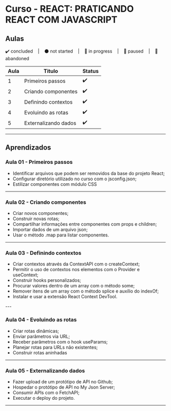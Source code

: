 # Curso - REACT: PRATICANDO REACT COM JAVASCRIPT

## Aulas
<p>
  ✔️ concluded &nbsp;&nbsp;&nbsp;|&nbsp;&nbsp;&nbsp;
  ⚫ not started &nbsp;&nbsp;&nbsp;|&nbsp;&nbsp;&nbsp;
  🔵 in progress &nbsp;&nbsp;&nbsp;|&nbsp;&nbsp;&nbsp;
  🔶 paused &nbsp;&nbsp;&nbsp;|&nbsp;&nbsp;&nbsp;
  🔴 abandoned 
</p>

| Aula | Titulo | Status |
| --- | --- | --- |
| 1 | Primeiros passos | ✔️ |
| 2 | Criando componentes | ✔️ |
| 3 | Definindo contextos | ✔️ |
| 4 | Evoluindo as rotas | ✔️ |
| 5 | Externalizando dados | ✔️ |

---

## Aprendizados

### Aula 01 - Primeiros passos
<ul>
  <li>Identificar arquivos que podem ser removidos da base do projeto React;</li>
  <li>Configurar diretório utilizado no curso com o jsconfig.json;</li>
  <li>Estilizar componentes com módulo CSS</li>
</ul>

---

### Aula 02 - Criando componentes
<ul>
  <li>Criar novos componentes;</li>
  <li>Construir novas rotas;</li>
  <li>Compartilhar informações entre componentes com props e children;</li>
  <li>Importar dados de um arquivo json;</li>
  <li>Usar o método .map para listar componentes.</li>
</ul>

---

### Aula 03 - Definindo contextos
<ul>
  <li>Criar contextos através da ContextAPI com o createContext;</li>
  <li>Permitir o uso de contextos nos elementos com o Provider e useContext;</li>
  <li>Construir hooks personalizados;</li>
  <li>Procurar valores dentro de um array com o método some;</li>
  <li>Remover itens de um array com o método splice e auxílio do indexOf;</li>
  <li>Instalar e usar a extensão React Context DevTool.</li>
</ul>
---

### Aula 04 - Evoluindo as rotas
<ul>
  <li>Criar rotas dinâmicas;</li>
  <li>Enviar parâmetros via URL;</li>
  <li>Receber parâmetros com o hook useParams;</li>
  <li>Planejar rotas para URLs não existentes;</li>
  <li>Construir rotas aninhadas</li>
</ul>

---

### Aula 05 - Externalizando dados
<ul>
  <li>Fazer upload de um protótipo de API no Github;</li>
  <li>Hospedar o protótipo de API no My Json Server;</li>
  <li>Consumir APIs com o FetchAPI;</li>
  <li>Executar o deploy do projeto.</li>
</ul>

---

